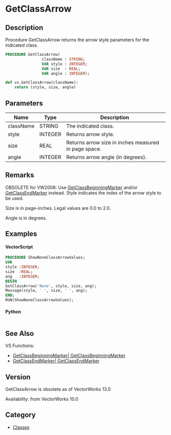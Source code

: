 # GetClassArrow

## Description
Procedure GetClassArrow returns the arrow style parameters for the indicated class.

```pascal
PROCEDURE GetClassArrow(
				className : STRING;
				VAR style : INTEGER;
				VAR size  : REAL;
				VAR angle : INTEGER);
```

```python
def vs.GetClassArrow(className):
    return (style, size, angle)
```

## Parameters
|Name|Type|Description|
|---|---|---|
|className|STRING|The indicated class.|
|style|INTEGER|Returns arrow style.|
|size|REAL|Returns arrow size in inches measured in page space.|
|angle|INTEGER|Returns arrow angle (in degrees).|

## Remarks
OBSOLETE for VW2008: Use [ GetClassBeginningMarker](GetClassBeginningMarker.md) and/or [ GetClassEndMarker](GetClassEndMarker.md) instead.
Style indicates the index of the arrow style to be used.

Size is in page-inches. Legal values are 0.0 to 2.0.

Angle is in degrees.

## Examples
#### VectorScript ####
```pascal
PROCEDURE ShowNoneClassArrowValues;
VAR
style :INTEGER;
size  :REAL;
ang   :INTEGER;
BEGIN
GetClassArrow('None', style, size, ang);
Message(style, ' ', size, ' ', ang);
END;
RUN(ShowNoneClassArrowValues);
```
#### Python ####
```python

```

## See Also
VS Functions:
* [GetClassBeginningMarker| GetClassBeginningMarker](GetClassBeginningMarker|%20GetClassBeginningMarker.md)
* [GetClassEndMarker| GetClassEndMarker](GetClassEndMarker|%20GetClassEndMarker.md)

## Version
GetClassArrow is obsolete as of VectorWorks 13.0

Availability: from VectorWorks 10.0

## Category
* [Classes](../Categories/Classes.md)
